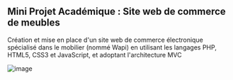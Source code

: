 ## Mini Projet Académique :  Site web de commerce de meubles

Création et mise en place d'un site web de commerce électronique spécialisé dans le mobilier (nommé Wapi) en utilisant les langages PHP, HTML5, CSS3 et JavaScript, et adoptant l'architecture MVC

 ![image](https://github.com/eya16/Projet_web/assets/49093498/027fd728-010e-4cc5-aca3-0e79d73b494b) 

